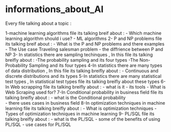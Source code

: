 # informations_about_AI
Every file talking about a topic :

1-machine learning algorithms file its talking breif about : - Which machine learning algorithm should i use?
                                                              -  ML algorithms
2- P and NP problems file its talking breif about  : - What is the P and NP problems and there examples
                                                      - The Use case Traveling salesman problem 
                                                      - the diffrience between P and NP
3- In statistics there are sampling techinques , In this file its talking breifly about : -The probability sampling and its four types
                                                                                         -The Non-Probability Sampling and its four types
4-In statistics there are many types of data distribution , In this file its talking breifly about : - Continuous and discrete distributions and its types
5-In statistics there are many statistical test types , In statistical test types file its talking breifly about these types
6-In Web scrapping file its talking breifly about : - what is it
                                                      - its tools 
                                                      - What is Web Scraping used for?
7-In Conditional probability in business field file its talking breifly about :  - what is the Conditional probability  
                                                                                 - there uses cases in business field 
8-In optimization techniques in machine learning file its talking breifly about : - What is optimization techniques
                                                                                  - Types of optimization techniques in machine learning
9- PL/SQL file its talking breifly about : - what is the PL/SQL
                                           - some of the benefits of using PL/SQL
                                           - use cases for PL/SQL 
